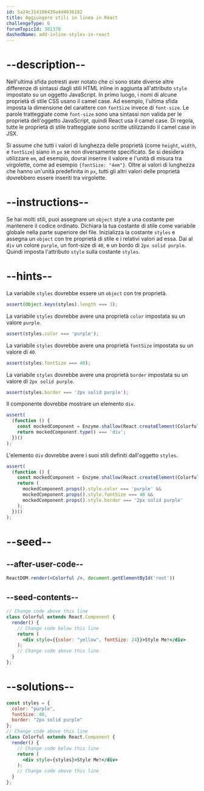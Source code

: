 ```yaml
---
id: 5a24c314108439a4d4036182
title: Aggiungere stili in linea in React
challengeType: 6
forumTopicId: 301378
dashedName: add-inline-styles-in-react
---
```


# --description--

Nell'ultima sfida potresti aver notato che ci sono state diverse altre differenze di sintassi dagli stili HTML inline in aggiunta all'attributo `style` impostato su un oggetto JavaScript. In primo luogo, i nomi di alcune proprietà di stile CSS usano il camel case. Ad esempio, l'ultima sfida imposta la dimensione del carattere con `fontSize` invece di `font-size`. Le parole tratteggiate come `font-size` sono una sintassi non valida per le proprietà dell'oggetto JavaScript, quindi React usa il camel case. Di regola, tutte le proprietà di stile tratteggiate sono scritte utilizzando il camel case in JSX.

Si assume che tutti i valori di lunghezza delle proprietà (come `height`, `width`, e `fontSize`) siano in `px` se non diversamente specificato. Se si desidera utilizzare `em`, ad esempio, dovrai inserire il valore e l'unità di misura tra virgolette, come ad esempio `{fontSize: "4em"}`. Oltre ai valori di lunghezza che hanno un'unità predefinita in `px`, tutti gli altri valori delle proprietà dovrebbero essere inseriti tra virgolette.

# --instructions--

Se hai molti stili, puoi assegnare un `object` style a una costante per mantenere il codice ordinato. Dichiara la tua costante di stile come variabile globale nella parte superiore del file. Inizializza la costante `styles` e assegna un `object` con tre proprietà di stile e i relativi valori ad essa. Dai al `div` un colore `purple`, un font-size di `40`, e un bordo di `2px solid purple`. Quindi imposta l'attributo `style` sulla costante `styles`.

# --hints--

La variabile `styles` dovrebbe essere un `object` con tre proprietà.

```js
assert(Object.keys(styles).length === 3);
```

La variabile `styles` dovrebbe avere una proprietà `color` impostata su un valore `purple`.

```js
assert(styles.color === 'purple');
```

La variabile `styles` dovrebbe avere una proprietà `fontSize` impostata su un valore di `40`.

```js
assert(styles.fontSize === 40);
```

La variabile `styles` dovrebbe avere una proprietà `border` impostata su un valore di `2px solid purple`.

```js
assert(styles.border === '2px solid purple');
```

Il componente dovrebbe mostrare un elemento `div`.

```js
assert(
  (function () {
    const mockedComponent = Enzyme.shallow(React.createElement(Colorful));
    return mockedComponent.type() === 'div';
  })()
);
```

L'elemento `div` dovrebbe avere i suoi stili definiti dall'oggetto `styles`.

```js
assert(
  (function () {
    const mockedComponent = Enzyme.shallow(React.createElement(Colorful));
    return (
      mockedComponent.props().style.color === 'purple' &&
      mockedComponent.props().style.fontSize === 40 &&
      mockedComponent.props().style.border === '2px solid purple'
    );
  })()
);
```

# --seed--

## --after-user-code--

```jsx
ReactDOM.render(<Colorful />, document.getElementById('root'))
```

## --seed-contents--

```jsx
// Change code above this line
class Colorful extends React.Component {
  render() {
    // Change code below this line
    return (
      <div style={{color: "yellow", fontSize: 24}}>Style Me!</div>
    );
    // Change code above this line
  }
};
```

# --solutions--

```jsx
const styles = {
  color: "purple",
  fontSize: 40,
  border: "2px solid purple"
};
// Change code above this line
class Colorful extends React.Component {
  render() {
    // Change code below this line
    return (
      <div style={styles}>Style Me!</div>
    );
    // Change code above this line
  }
};
```

